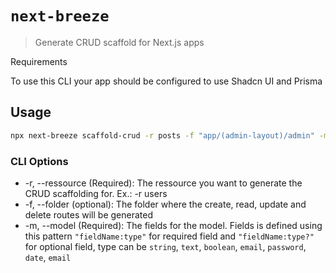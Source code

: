 # `next-breeze`

> Generate CRUD scaffold for Next.js apps

Requirements

To use this CLI your app should be configured to use Shadcn UI and Prisma

## Usage

```bash
npx next-breeze scaffold-crud -r posts -f "app/(admin-layout)/admin" -m "title:string content:text slug:string? isPublished:boolean"
```

### CLI Options

- -r, --ressource (Required): The ressource you want to generate the CRUD scaffolding for. Ex.: -r users
- -f, --folder (optional): The folder where the create, read, update and delete routes will be generated
- -m, --model (Required): The fields for the model. Fields is defined using this pattern `"fieldName:type"` for required field and `"fieldName:type?"` for optional field, type
can be `string`, `text`, `boolean`, `email`, `password`, `date`, `email`